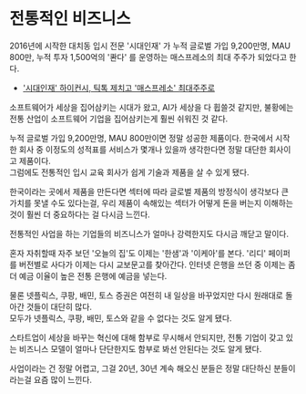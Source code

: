 # 전통적인 비즈니스

2016년에 시작한 대치동 입시 전문 '시대인재' 가 누적 글로벌 가입 9,200만명, MAU 800만, 누적 투자 1,500억의 '콴다' 를 운영하는 매스프레소의 최대 주주가 되었다고 한다.

- ['시대인재' 하이컨시, 틱톡 제치고 '매스프레소' 최대주주로](https://www.thebell.co.kr/free/content/ArticleView.asp?key=202508250943089640107331)

소프트웨어가 세상을 집어삼키는 시대가 왔고,
AI가 세상을 다 휩쓸것 같지만,
불황에는 전통 산업이 소프트웨어 기업을 집어삼키는게 훨씬 쉬워진 것 같다.

누적 글로벌 가입 9,200만명, MAU 800만이면 정말 성공한 제품이다.
한국에서 시작한 회사 중 이정도의 성적표를 서비스가 몇개나 있을까 생각한다면 정말 대단한 회사이고 제품이다.  
그럼에도 전통적인 입시 교육 회사가 쉽게 기술과 제품을 살 수 있게 됐다.  
  
한국이라는 곳에서 제품을 만든다면 섹터에 따라 글로벌 제품의 방정식이 생각보다 큰 가치를 못낼 수도 있다는걸,
우리 제품이 속해있는 섹터가 어떻게 돈을 버는지 이해하는 것이 훨씬 더 중요하다는 걸 다시금 느낀다.  

전통적인 사업을 하는 기업들의 비즈니스가 얼마나 강력한지도 다시금 깨닫고 말이다.

혼자 자취할때 자주 보던 '오늘의 집'도 이제는 '한샘'과 '이케아'를 본다.
'리디' 페이퍼를 버전별로 사다가 이제는 다시 교보문고를 찾아간다.
인터넷 은행을 쓰던 중 이제는 좀 더 예금 이율이 높은 전통 은행에 예금을 넣는다.

물론 넷플릭스, 쿠팡, 배민, 토스 증권은 여전히 내 일상을 바꾸었지만 다시 원래대로 돌아간 것들이 대단히 많다.  
모두가 넷플릭스, 쿠팡, 배민, 토스와 같을 수 없다는 것도 알게 됐다.  

스타트업이 세상을 바꾸는 혁신에 대해 함부로 무시해서 안되지만,
전통 기업이 갖고 있는 비즈니스 모델이 얼마나 단단한지도 함부로 봐선 안된다는 것도 알게 됐다.  
  
사업이라는 건 정말 어렵고,
그걸 20년, 30년 계속 해오신 분들은 정말 대단하신 분들이라는걸 요즘 많이 느낀다.